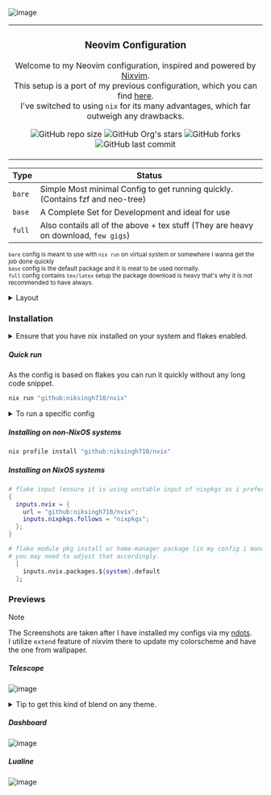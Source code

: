<p align="center" style="color:grey">

![image](https://github.com/niksingh710/nvix/assets/60490474/89503d51-ca86-4933-872f-3f60c32202a9)

<div align="center">
<table>
<tbody>
<td align="center">
<img width="2000" height="0"><br>

### Neovim Configuration

Welcome to my Neovim configuration, inspired and powered by [Nixvim](https://github.com/nix-community/nixvim).<br>
This setup is a port of my previous configuration, which you can find [here](https://github.com/niksingh710/nvim).<br>
I've switched to using `nix` for its many advantages, which far outweigh any drawbacks.

![GitHub repo size](https://img.shields.io/github/repo-size/niksingh710/nvix)
![GitHub Org's stars](https://img.shields.io/github/stars/niksingh710%2Fnvix)
![GitHub forks](https://img.shields.io/github/forks/niksingh710/nvix)
![GitHub last commit](https://img.shields.io/github/last-commit/niksingh710/gdots)

<img width="2000" height="0">
</td>
</tbody>
</table>
</div>
</p>

| Type   | Status                                                                              |
| ------ | ----------------------------------------------------------------------------------- |
| `bare` | Simple Most minimal Config to get running quickly. (Contains fzf and neo-tree)      |
| `base` | A Complete Set for Development and ideal for use                                    |
| `full` | Also contails all of the above + tex stuff (They are heavy on download, `few gigs`) |

<small> `bare` config is meant to use with `nix run` on virtual system or somewhere I wanna get the job done quickly</small><br>
<small> `base` config is the default package and it is meat to be used normally.</small><br>
<small> `full` config contains `tex/latex` setup the package download is heavy that's why it is not recommended to have always.</small><br>

<details> 
<summary>
Layout
  </summary>

```bash
 ./
├──  config/
│  ├──  lang/
│  └──  default.nix
├──  lib/
│  ├──  default.nix
│  └──  icons.nix
├──  flake.lock
├──  flake.nix
├──  LICENSE
└──  README.md
```

- All `.nix` files under the config/lang directory are automatically imported by the config/lang/default.nix file, excluding itself.
- The `config/default.nix` file is responsible for manually importing all configuration files within the config directory, allowing for selective inclusion of features.
- The `lib/default.nix` file is responsible for importing all utility functions and modules.
- The `config/general.nix` file contains small plugins that do not require extensive configuration.

> I have added files in `config/lang` still not working `:womp:`.
> Ensure you have done `git add <newfile>` that's how flakes work. (`git restore --staged .` to revert). \[Same for any new file.\]

> How to update plugins to latest version? -> `nix flake update` should do that.
> Also I regularly update the flake.lock file.

</details>

### Installation

<details>
  <summary>
  Ensure that you have nix installed on your system and flakes enabled.
  </summary>

#### Nix pkg manager installation

```bash
# This is multiuser installation of nix requires sudo
sh <(curl -L https://nixos.org/nix/install) --daemon
```

</details>

##### Quick run

As the config is based on flakes you can run it quickly without any long code snippet.

```bash
nix run "github:niksingh710/nvix"
```

<details>
  <summary>
    To run a specific config
  </summary>

```bash
nix run "github:niksingh710/nvix#bare"
nix run "github:niksingh710/nvix#base"
nix run "github:niksingh710/nvix#full"
```

</details>

##### Installing on non-NixOS systems

```bash
nix profile install "github:niksingh710/nvix"
```

##### Installing on NixOS systems

```nix
# flake input (ensure it is using unstable input of nixpkgs as i prefer that)
{
  inputs.nvix = {
    url = "github:niksingh710/nvix";
    inputs.nixpkgs.follows = "nixpkgs";
  };
}

# flake module pkg install or home-manager package (in my config i manager system variable)
# you may need to adjust that accordingly.
  [
    inputs.nvix.packages.${system}.default
  ];
```

### Previews

> [!NOTE]
> The Screenshots are taken after I have installed my configs via my [ndots](https://github.com/niksingh710/ndots).<br>
> I utilize `extend` feature of nixvim there to update my colorscheme and have the one from wallpaper.

##### Telescope

![image](https://github.com/niksingh710/nvix/assets/60490474/52f91e06-5161-4217-8f84-5a6d390295a5)

<details>
  <summary>
  Tip to get this kind of blend on any theme.
  </summary>

  ```lua
      vim.api.nvim_exec([[
        function! CustomTelescopeHighlights() abort
          " Fetching colors from core Neovim highlight groups
          let fg = synIDattr(hlID('Normal'), 'fg')
          let bg0 = synIDattr(hlID('Normal'), 'bg')
          let bg1 = synIDattr(hlID('NormalFloat'), 'bg')
          let orange = synIDattr(hlID('WarningMsg'), 'fg')
          let purple = synIDattr(hlID('Statement'), 'fg')
          let green = synIDattr(hlID('String'), 'fg')
          let red = synIDattr(hlID('ErrorMsg'), 'fg')

          " Setting custom highlights for Telescope
          call nvim_set_hl(0, 'TelescopeMatching', {'fg': orange})
          call nvim_set_hl(0, 'TelescopeSelection', {'fg': fg, 'bg': bg1, 'bold': v:true})
          call nvim_set_hl(0, 'TelescopePromptPrefix', {'bg': bg1})
          call nvim_set_hl(0, 'TelescopePromptNormal', {'bg': bg1})
          call nvim_set_hl(0, 'TelescopeResultsNormal', {'bg': bg0})
          call nvim_set_hl(0, 'TelescopePreviewNormal', {'bg': bg0})
          call nvim_set_hl(0, 'TelescopePromptBorder', {'bg': bg1, 'fg': bg1})
          call nvim_set_hl(0, 'TelescopeResultsBorder', {'bg': bg0, 'fg': bg0})
          call nvim_set_hl(0, 'TelescopePreviewBorder', {'bg': bg0, 'fg': bg0})
          call nvim_set_hl(0, 'TelescopePromptTitle', {'bg': purple, 'fg': bg0})
          call nvim_set_hl(0, 'TelescopeResultsTitle', {'fg': bg0})
          call nvim_set_hl(0, 'TelescopePreviewTitle', {'bg': green, 'fg': bg0})
          call nvim_set_hl(0, 'CmpItemKindField', {'bg': red, 'fg': bg0})

          " Make cmp menu transparent
          call nvim_set_hl(0, 'PMenu', {'bg': 'NONE'})
        endfunction

        " Call the function to apply the custom highlights
        call CustomTelescopeHighlights()
      ]], false)

```
</details>

##### Dashboard

![image](https://github.com/niksingh710/nvix/assets/60490474/9f3bb154-a404-4e07-9eb5-168d0e591b85)

##### Lualine

![image](https://github.com/niksingh710/nvix/assets/60490474/14e81ab5-080a-40a7-a259-f486563881cb)
```
